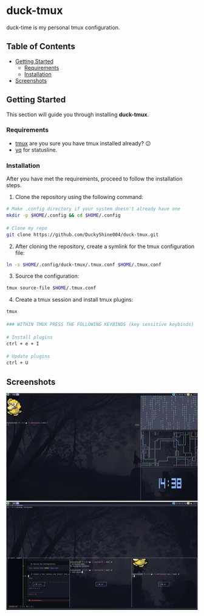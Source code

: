 # duck-tmux
duck-time is my personal tmux configuration.

## Table of Contents
- [Getting Started](#getting-started)
    - [Requirements](#requirements)
    - [Installation](#installation)
- [Screenshots](#screenshots)

## Getting Started
This section will guide you through installing **duck-tmux**.

### Requirements
* [tmux](https://github.com/tmux/tmux) are you sure you have tmux installed already? :confused:
* [yq](https://github.com/mikefarah/yq) for statusline.

### Installation
After you have met the requirements, proceed to follow the installation steps.

1) Clone the repository using the following command:
```sh
# Make .config directory if your system doesn't already have one
mkdir -p $HOME/.config && cd $HOME/.config

# Clone my repo
git clone https://github.com/DuckyShine004/duck-tmux.git
```

2) After cloning the repository, create a symlink for the tmux configuration file:
```sh
ln -s $HOME/.config/duck-tmux/.tmux.conf $HOME/.tmux.conf
```

3) Source the configuration:
```sh
tmux source-file $HOME/.tmux.conf
```

4) Create a tmux session and install tmux plugins:
```sh
tmux

### WITHIN TMUX PRESS THE FOLLOWING KEYBINDS (key sensitive keybinds)

# Install plugins
ctrl + e + I

# Update plugins
ctrl + U
```

## Screenshots

![screensaver](snapshots/screensaver.png)
![sessions](snapshots/sessions.png)

